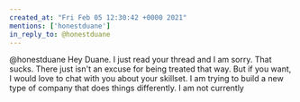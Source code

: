 ```yaml
---
created_at: "Fri Feb 05 12:30:42 +0000 2021"
mentions: ['honestduane']
in_reply_to: @honestduane
---
```


@honestduane Hey Duane. I just read your thread and I am sorry. That sucks. There just isn't an excuse for being treated that way. But if you want, I would love to chat with you about your skillset. I am trying to build a new type of company that does things differently. I am not currently